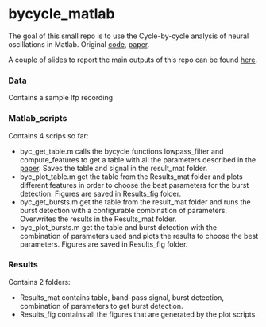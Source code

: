 # bycycle_matlab

The goal of this small repo is to use the Cycle-by-cycle analysis of neural oscillations in Matlab. Original [code](https://github.com/bycycle-tools/bycycle), [paper](https://www.biorxiv.org/content/biorxiv/early/2018/04/16/302000.full.pdf). 

A couple of slides to report the main outputs of this repo can be found [here](https://docs.google.com/presentation/d/1f_hgb8_cTH3FcLqAoRaLXrtmsiLkl_r8F2XAZn-bmzk/edit?usp=sharing). 

### Data
Contains a sample lfp recording

### Matlab_scripts
Contains 4 scrips so far:
- byc_get_table.m calls the bycycle functions lowpass_filter and compute_features to get a table with all the parameters described in the [paper](https://www.biorxiv.org/content/biorxiv/early/2018/04/16/302000.full.pdf). Saves the table and signal in the result_mat folder.
- byc_plot_table.m get the table from the Results_mat folder and plots different features in order to choose the best parameters for the burst detection. Figures are saved in Results_fig folder.
- byc_get_bursts.m get the table from the result_mat folder and runs the burst detection with a configurable combination of parameters. Overwrites the results in the Results_mat folder.
- byc_plot_bursts.m get the table and burst detection with the combination of parameters used and plots the results to choose the best parameters. Figures are saved in Results_fig folder.

### Results
Contains 2 folders:
- Results_mat contains table, band-pass signal, burst detection, combination of parameters to get burst detection.
- Results_fig contains all the figures that are generated by the plot scripts.
